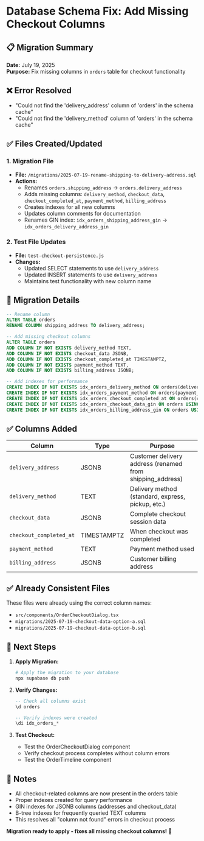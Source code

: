 # Database Schema Fix: Add Missing Checkout Columns

## 📋 Migration Summary

**Date:** July 19, 2025  
**Purpose:** Fix missing columns in `orders` table for checkout functionality

## ❌ **Error Resolved**
- "Could not find the 'delivery_address' column of 'orders' in the schema cache"
- "Could not find the 'delivery_method' column of 'orders' in the schema cache"

## ✅ Files Created/Updated

### 1. **Migration File**
- **File:** `/migrations/2025-07-19-rename-shipping-to-delivery-address.sql`
- **Actions:**
  - Renames `orders.shipping_address` → `orders.delivery_address`
  - Adds missing columns: `delivery_method`, `checkout_data`, `checkout_completed_at`, `payment_method`, `billing_address`
  - Creates indexes for all new columns
  - Updates column comments for documentation
  - Renames GIN index: `idx_orders_shipping_address_gin` → `idx_orders_delivery_address_gin`

### 2. **Test File Updates**
- **File:** `test-checkout-persistence.js`
- **Changes:**
  - Updated SELECT statements to use `delivery_address`
  - Updated INSERT statements to use `delivery_address`
  - Maintains test functionality with new column name

## 🔧 Migration Details

```sql
-- Rename column
ALTER TABLE orders 
RENAME COLUMN shipping_address TO delivery_address;

-- Add missing checkout columns
ALTER TABLE orders 
ADD COLUMN IF NOT EXISTS delivery_method TEXT,
ADD COLUMN IF NOT EXISTS checkout_data JSONB,
ADD COLUMN IF NOT EXISTS checkout_completed_at TIMESTAMPTZ,
ADD COLUMN IF NOT EXISTS payment_method TEXT,
ADD COLUMN IF NOT EXISTS billing_address JSONB;

-- Add indexes for performance
CREATE INDEX IF NOT EXISTS idx_orders_delivery_method ON orders(delivery_method);
CREATE INDEX IF NOT EXISTS idx_orders_payment_method ON orders(payment_method);
CREATE INDEX IF NOT EXISTS idx_orders_checkout_completed_at ON orders(checkout_completed_at);
CREATE INDEX IF NOT EXISTS idx_orders_checkout_data_gin ON orders USING GIN (checkout_data);
CREATE INDEX IF NOT EXISTS idx_orders_billing_address_gin ON orders USING GIN (billing_address);
```

## ✅ Columns Added

| Column | Type | Purpose |
|--------|------|---------|
| `delivery_address` | JSONB | Customer delivery address (renamed from shipping_address) |
| `delivery_method` | TEXT | Delivery method (standard, express, pickup, etc.) |
| `checkout_data` | JSONB | Complete checkout session data |
| `checkout_completed_at` | TIMESTAMPTZ | When checkout was completed |
| `payment_method` | TEXT | Payment method used |
| `billing_address` | JSONB | Customer billing address |

## ✅ Already Consistent Files

These files were already using the correct column names:
- `src/components/OrderCheckoutDialog.tsx`
- `migrations/2025-07-19-checkout-data-option-a.sql`
- `migrations/2025-07-19-checkout-data-option-b.sql`

## 🚀 Next Steps

1. **Apply Migration:**
   ```bash
   # Apply the migration to your database
   npx supabase db push
   ```

2. **Verify Changes:**
   ```sql
   -- Check all columns exist
   \d orders
   
   -- Verify indexes were created
   \di idx_orders_*
   ```

3. **Test Checkout:**
   - Test the OrderCheckoutDialog component
   - Verify checkout process completes without column errors
   - Test the OrderTimeline component

## 📝 Notes

- All checkout-related columns are now present in the orders table
- Proper indexes created for query performance
- GIN indexes for JSONB columns (addresses and checkout_data)
- B-tree indexes for frequently queried TEXT columns
- This resolves all "column not found" errors in checkout process

**Migration ready to apply - fixes all missing checkout columns!** 🎯
